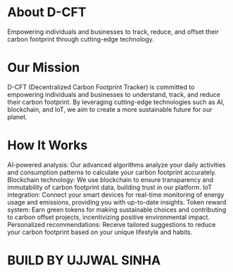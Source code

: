 <h1>About D-CFT</h1>
Empowering individuals and businesses to track, reduce, and offset their carbon footprint through cutting-edge technology.

<h1>Our Mission</h1>

D-CFT (Decentralized Carbon Footprint Tracker) is committed to empowering individuals and businesses to understand, track, and reduce their carbon footprint. By leveraging 
cutting-edge technologies such as AI, blockchain, and IoT, we aim to create a more sustainable future for our planet.

  <h1>
    How It Works </h1>
AI-powered analysis: Our advanced algorithms analyze your daily activities and consumption patterns to calculate your carbon footprint accurately.
Blockchain technology: We use blockchain to ensure transparency and immutability of carbon footprint data, building trust in our platform.
IoT integration: Connect your smart devices for real-time monitoring of energy usage and emissions, providing you with up-to-date insights.
Token reward system: Earn green tokens for making sustainable choices and contributing to carbon offset projects, incentivizing positive environmental impact.
Personalized recommendations: Receive tailored suggestions to reduce your carbon footprint based on your unique lifestyle and habits.

<h1>BUILD BY UJJWAL SINHA </h1>
